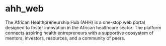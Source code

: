 # ahh_web
The African Healthpreneurship Hub (AHH) is a one-stop web portal designed to foster innovation in the African healthcare sector. The platform connects aspiring health entrepreneurs with a supportive ecosystem of mentors, investors, resources, and a community of peers.
